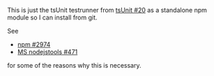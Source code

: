 
This is just the tsUnit testrunner from 
[tsUnit #20](https://github.com/Steve-Fenton/tsUnit/pull/20)
as a standalone npm module so I can install from git.

See

* [npm #2974](https://github.com/npm/npm/issues/2974#issuecomment-169451651)
* [MS nodejstools #471](https://github.com/Microsoft/nodejstools/issues/471)

for some of the reasons why this is necessary.
